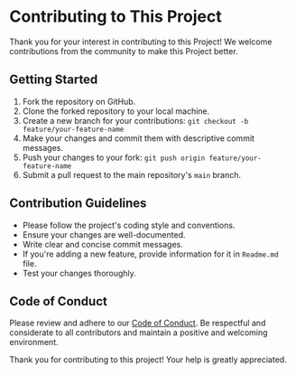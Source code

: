 # Contributing to This Project

Thank you for your interest in contributing to this Project! We welcome contributions from the community to make this Project better.

## Getting Started

1. Fork the repository on GitHub.
2. Clone the forked repository to your local machine.
3. Create a new branch for your contributions: `git checkout -b feature/your-feature-name`
4. Make your changes and commit them with descriptive commit messages.
5. Push your changes to your fork: `git push origin feature/your-feature-name`
6. Submit a pull request to the main repository's  `main`  branch.

## Contribution Guidelines

- Please follow the project's coding style and conventions.
- Ensure your changes are well-documented.
- Write clear and concise commit messages.
- If you're adding a new feature, provide information for it in `Readme.md` file.
- Test your changes thoroughly.

## Code of Conduct

Please review and adhere to our [Code of Conduct](CodeOfConduct.md). Be respectful and considerate to all contributors and maintain a positive and welcoming environment.

Thank you for contributing to this project! Your help is greatly appreciated.